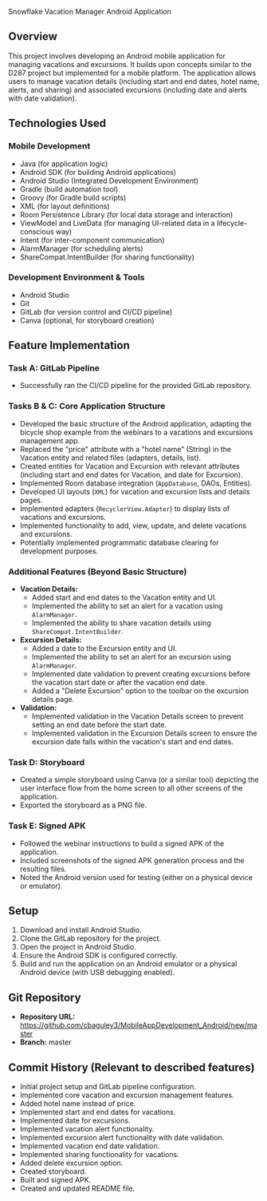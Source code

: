 Snowflake Vacation Manager Android Application

## Overview

This project involves developing an Android mobile application for managing vacations and excursions. It builds upon concepts similar to the D287 project but implemented for a mobile platform. The application allows users to manage vacation details (including start and end dates, hotel name, alerts, and sharing) and associated excursions (including date and alerts with date validation).

## Technologies Used

### Mobile Development

* Java (for application logic)
* Android SDK (for building Android applications)
* Android Studio (Integrated Development Environment)
* Gradle (build automation tool)
* Groovy (for Gradle build scripts)
* XML (for layout definitions)
* Room Persistence Library (for local data storage and interaction)
* ViewModel and LiveData (for managing UI-related data in a lifecycle-conscious way)
* Intent (for inter-component communication)
* AlarmManager (for scheduling alerts)
* ShareCompat.IntentBuilder (for sharing functionality)

### Development Environment & Tools

* Android Studio
* Git
* GitLab (for version control and CI/CD pipeline)
* Canva (optional, for storyboard creation)

## Feature Implementation

### Task A: GitLab Pipeline

* Successfully ran the CI/CD pipeline for the provided GitLab repository.

### Tasks B & C: Core Application Structure

* Developed the basic structure of the Android application, adapting the bicycle shop example from the webinars to a vacations and excursions management app.
* Replaced the "price" attribute with a "hotel name" (String) in the Vacation entity and related files (adapters, details, list).
* Created entities for Vacation and Excursion with relevant attributes (including start and end dates for Vacation, and date for Excursion).
* Implemented Room database integration (`AppDatabase`, DAOs, Entities).
* Developed UI layouts (`XML`) for vacation and excursion lists and details pages.
* Implemented adapters (`RecyclerView.Adapter`) to display lists of vacations and excursions.
* Implemented functionality to add, view, update, and delete vacations and excursions.
* Potentially implemented programmatic database clearing for development purposes.

### Additional Features (Beyond Basic Structure)

* **Vacation Details:**
    * Added start and end dates to the Vacation entity and UI.
    * Implemented the ability to set an alert for a vacation using `AlarmManager`.
    * Implemented the ability to share vacation details using `ShareCompat.IntentBuilder`.
* **Excursion Details:**
    * Added a date to the Excursion entity and UI.
    * Implemented the ability to set an alert for an excursion using `AlarmManager`.
    * Implemented date validation to prevent creating excursions before the vacation start date or after the vacation end date.
    * Added a "Delete Excursion" option to the toolbar on the excursion details page.
* **Validation:**
    * Implemented validation in the Vacation Details screen to prevent setting an end date before the start date.
    * Implemented validation in the Excursion Details screen to ensure the excursion date falls within the vacation's start and end dates.

### Task D: Storyboard

* Created a simple storyboard using Canva (or a similar tool) depicting the user interface flow from the home screen to all other screens of the application.
* Exported the storyboard as a PNG file.

### Task E: Signed APK

* Followed the webinar instructions to build a signed APK of the application.
* Included screenshots of the signed APK generation process and the resulting files.
* Noted the Android version used for testing (either on a physical device or emulator).

## Setup

1. Download and install Android Studio.
2. Clone the GitLab repository for the project.
3. Open the project in Android Studio.
4. Ensure the Android SDK is configured correctly.
5. Build and run the application on an Android emulator or a physical Android device (with USB debugging enabled).

## Git Repository

* **Repository URL:** https://github.com/cbaguley3/MobileAppDevelopment_Android/new/master
* **Branch:** master

## Commit History (Relevant to described features)

* Initial project setup and GitLab pipeline configuration.
* Implemented core vacation and excursion management features.
* Added hotel name instead of price.
* Implemented start and end dates for vacations.
* Implemented date for excursions.
* Implemented vacation alert functionality.
* Implemented excursion alert functionality with date validation.
* Implemented vacation end date validation.
* Implemented sharing functionality for vacations.
* Added delete excursion option.
* Created storyboard.
* Built and signed APK.
* Created and updated README file.
